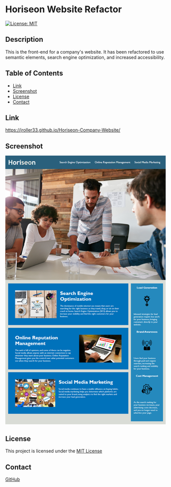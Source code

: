   # Horiseon Website Refactor
  [![License: MIT](https://img.shields.io/badge/License-MIT-blue.svg)](https://opensource.org/licenses/MIT)
  ## Description
  
  This is the front-end for a company's website. It has been refactored to use semantic elements, search engine optimization, and increased accessibility.
  ## Table of Contents
  - [Link](#link)
  - [Screenshot](#screenshot)
  - [License](#license)
  - [Contact](#contact)
  
  ## Link

  https://jroller33.github.io/Horiseon-Company-Website/
  
  ## Screenshot

  ![Horiseon](./assets/screenshots/screenshot.png)

  ## License
  This project is licensed under the [MIT License](https://www.mit.edu/~amini/LICENSE.md)

  ## Contact
  [GitHub](https://github.com/jroller33)